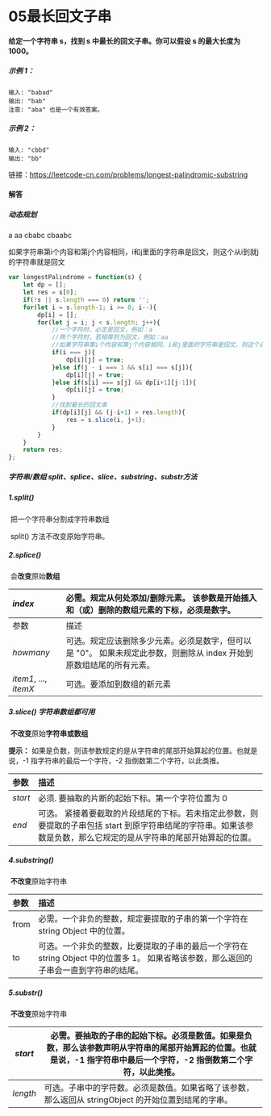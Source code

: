 # 05最长回文子串

#### 给定一个字符串 s，找到 s 中最长的回文子串。你可以假设 s 的最大长度为 1000。

##### 示例 1：

```
输入: "babad"
输出: "bab"
注意: "aba" 也是一个有效答案。
```

##### 示例 2：

```
输入: "cbbd"
输出: "bb"
```

链接：https://leetcode-cn.com/problems/longest-palindromic-substring



#### 解答

##### 动态规划

a
aa
cbabc
cbaabc

如果字符串第i个内容和第j个内容相同，i和j里面的字符串是回文，则这个从i到就j的字符串就是回文

```js
var longestPalindrome = function(s) {
    let dp = [];
    let res = s[0];
    if(!s || s.length === 0) return '';
    for(let i = s.length-1; i >= 0; i--){
        dp[i] = [];
        for(let j = i; j < s.length; j++){
            //一个字符时，必定是回文，例如：a
            //两个字符时，若相等则为回文，例如：aa
            //如果字符串第i个内容和第j个内容相同，i和j里面的字符串是回文，则这个从i到就j的字符串就是回文
            if(i === j){
                dp[i][j] = true;
            }else if(j - i === 1 && s[i] === s[j]){
                dp[i][j] = true;    
            }else if(s[i] === s[j] && dp[i+1][j-1]){
                dp[i][j] = true;
            }
			//找到最长的回文串
            if(dp[i][j] && (j-i+1) > res.length){
                res = s.slice(i, j+1);
            }
        }     
    }
    return res;
};
```



##### 字符串/数组 split、splice、slice、substring、substr方法

##### 1.split() 

​	把一个字符串分割成字符串数组 

​	split() 方法不改变原始字符串。

##### 2.splice() 

​	会**改变**原始**数组**

| *index*               | 必需。规定从何处添加/删除元素。 该参数是开始插入和（或）删除的数组元素的下标，必须是数字。 |
| :-------------------- | :----------------------------------------------------------- |
| 参数                  | 描述                                                         |
| *howmany*             | 可选。规定应该删除多少元素。必须是数字，但可以是 "0"。 如果未规定此参数，则删除从 index 开始到原数组结尾的所有元素。 |
| *item1*, ..., *itemX* | 可选。要添加到数组的新元素                                   |

##### 3.slice()  字符串数组都可用

​	**不改变**原始**字符串或数组**

**提示：** 如果是负数，则该参数规定的是从字符串的尾部开始算起的位置。也就是说，-1 指字符串的最后一个字符，-2 指倒数第二个字符，以此类推。

| 参数    | 描述                                                         |
| :------ | :----------------------------------------------------------- |
| *start* | 必须. 要抽取的片断的起始下标。第一个字符位置为 0             |
| *end*   | 可选。 紧接着要截取的片段结尾的下标。若未指定此参数，则要提取的子串包括 start 到原字符串结尾的字符串。如果该参数是负数，那么它规定的是从字符串的尾部开始算起的位置。 |

##### 4.substring()

​	**不改变**原始字符串

| 参数 | 描述                                                         |
| :--- | :----------------------------------------------------------- |
| from | 必需。一个非负的整数，规定要提取的子串的第一个字符在 string Object 中的位置。 |
| to   | 可选。一个非负的整数，比要提取的子串的最后一个字符在 string Object 中的位置多 1。 如果省略该参数，那么返回的子串会一直到字符串的结尾。 |

##### 5.substr()

​	**不改变**原始字符串

| *start*  | 必需。要抽取的子串的起始下标。必须是数值。如果是负数，那么该参数声明从字符串的尾部开始算起的位置。也就是说，-1 指字符串中最后一个字符，-2 指倒数第二个字符，以此类推。 |
| -------- | ------------------------------------------------------------ |
| *length* | 可选。子串中的字符数。必须是数值。如果省略了该参数，那么返回从 stringObject 的开始位置到结尾的字串。 |